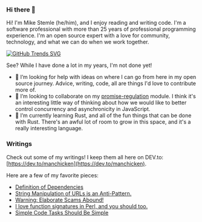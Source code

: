 ### Hi there 👋

Hi! I'm Mike Stemle (he/him), and I enjoy reading and writing code. I'm a software professional with more than 25 years of professional programming experience. I'm an open source expert with a love for community, technology, and what we can do when we work together.

[![GitHub Trends SVG](https://api.githubtrends.io/user/svg/manchicken/repos?time_range=one_year&theme=synthwaves)](https://githubtrends.io)

See? While I have done a lot in my years, I'm not done yet!

- 🤔 I’m looking for help with ideas on where I can go from here in my open source journey. Advice, writing, code, all are things I'd love to contribute more of.
- 👯 I’m looking to collaborate on my [promise-regulation](https://github.com/manchicken/promise-regulation) module. I think it's an interesting little way of thinking about how we would like to better control concurrency and asynchronicity in JavaScript.
- 🌱 I’m currently learning Rust, and all of the fun things that can be done with Rust. There's an awful lot of room to grow in this space, and it's a really interesting language.

### Writings

Check out some of my writings! I keep them all here on DEV.to: [https://dev.to/manchicken](https://dev.to/manchicken).

Here are a few of my favorite pieces:

- [Definition of Dependencies](https://dev.to/manchicken/definition-of-dependencies-5462)
- [String Manipulation of URLs is an Anti-Pattern.](https://dev.to/manchicken/string-manipulation-of-urls-is-an-anti-pattern-53mg)
- [Warning: Elaborate Scams Abound!](https://dev.to/manchicken/warning-elaborate-scams-abound-4ngn)
- [I love function signatures in Perl, and you should too.](https://dev.to/manchicken/i-love-function-signatures-in-perl-and-you-should-too-1can)
- [Simple Code Tasks Should Be Simple](https://dev.to/manchicken/simple-code-tasks-should-be-simple-11c2)
